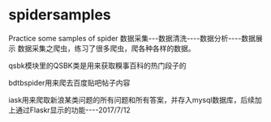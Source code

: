 # spidersamples
Practice some samples of spider
数据采集---数据清洗----数据分析----数据展示
数据采集之爬虫，练习了很多爬虫，爬各种各样的数据。

qsbk模块里的QSBK类是用来获取糗事百科的热门段子的

bdtbspider用来爬去百度贴吧帖子内容

iask用来爬取新浪某类问题的所有问题和所有答案，并存入mysql数据库，后续加上通过Flaskr显示的功能----2017/7/12

